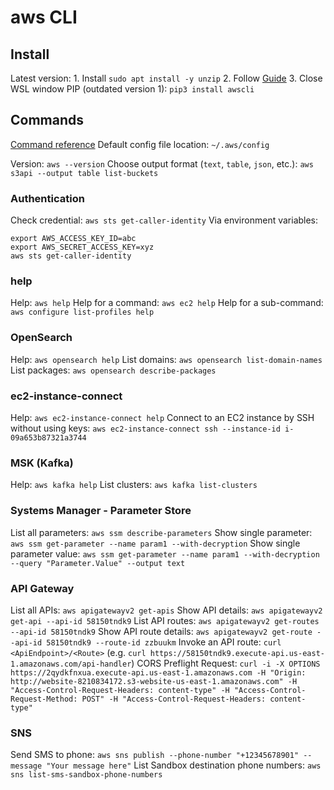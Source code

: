 # aws CLI

## Install
Latest version: 
	1. Install `sudo apt install -y unzip`
	2. Follow [Guide](https://docs.aws.amazon.com/cli/latest/userguide/getting-started-install.html)
	3. Close WSL window
PIP (outdated version 1): `pip3 install awscli`

## Commands
[Command reference](https://docs.aws.amazon.com/cli/latest/reference/#available-services)
Default config file location: `~/.aws/config`

Version: `aws --version`
Choose output format (`text`, `table`, `json`, etc.): `aws s3api --output table list-buckets`

### Authentication
Check credential: `aws sts get-caller-identity`
Via environment variables:
```shell
export AWS_ACCESS_KEY_ID=abc
export AWS_SECRET_ACCESS_KEY=xyz
aws sts get-caller-identity
```

### help
Help: `aws help`
Help for a command: `aws ec2 help`
Help for a sub-command: `aws configure list-profiles help`

### OpenSearch
Help: `aws opensearch help`
List domains: `aws opensearch list-domain-names`
List packages: `aws opensearch describe-packages`

### ec2-instance-connect
Help: `aws ec2-instance-connect help`
Connect to an EC2 instance by SSH without using keys: `aws ec2-instance-connect ssh --instance-id i-09a653b87321a3744`

### MSK (Kafka)
Help: `aws kafka help`
List clusters: `aws kafka list-clusters`

### Systems Manager - Parameter Store
List all parameters: `aws ssm describe-parameters`
Show single parameter: `aws ssm get-parameter --name param1 --with-decryption`
Show single parameter value: `aws ssm get-parameter --name param1 --with-decryption --query "Parameter.Value" --output text`

### API Gateway
List all APIs: `aws apigatewayv2 get-apis`
Show API details: `aws apigatewayv2 get-api --api-id 58150tndk9`
List API routes: `aws apigatewayv2 get-routes --api-id 58150tndk9`
Show API route details: `aws apigatewayv2 get-route --api-id 58150tndk9 --route-id zzbuukm`
Invoke an API route: `curl <ApiEndpoint>/<Route>` (e.g. `curl https://58150tndk9.execute-api.us-east-1.amazonaws.com/api-handler`)
CORS Preflight Request: `curl -i -X OPTIONS https://2qydkfnxua.execute-api.us-east-1.amazonaws.com -H "Origin: http://website-8210834172.s3-website-us-east-1.amazonaws.com" -H "Access-Control-Request-Headers: content-type" -H "Access-Control-Request-Method: POST" -H "Access-Control-Request-Headers: content-type"`

### SNS
Send SMS to phone: `aws sns publish --phone-number "+12345678901" --message "Your message here"`
List Sandbox destination phone numbers: `aws sns list-sms-sandbox-phone-numbers`

